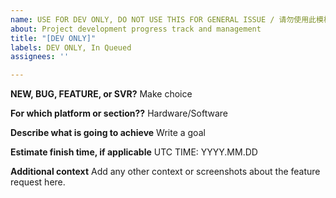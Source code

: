 ```yaml
---
name: USE FOR DEV ONLY, DO NOT USE THIS FOR GENERAL ISSUE / 请勿使用此模板
about: Project development progress track and management
title: "[DEV ONLY]"
labels: DEV ONLY, In Queued
assignees: ''

---
```


**NEW, BUG, FEATURE, or SVR?**
Make choice

**For which platform or section??**
Hardware/Software

**Describe what is going to achieve**
Write a goal

**Estimate finish time, if applicable**
UTC TIME: YYYY.MM.DD

**Additional context**
Add any other context or screenshots about the feature request here.
